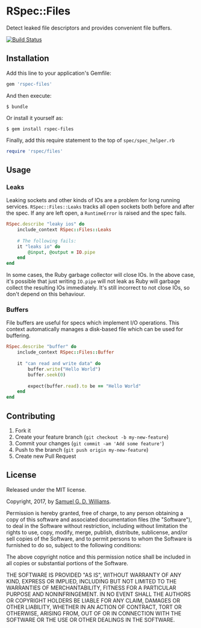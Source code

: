 # RSpec::Files

Detect leaked file descriptors and provides convenient file buffers.

[![Build Status](https://travis-ci.com/socketry/rspec-files.svg?branch=master)](https://travis-ci.com/socketry/rspec-files)

## Installation

Add this line to your application's Gemfile:

```ruby
gem 'rspec-files'
```

And then execute:

	$ bundle

Or install it yourself as:

	$ gem install rspec-files
	
Finally, add this require statement to the top of `spec/spec_helper.rb`

```ruby
require 'rspec/files'
```

## Usage

### Leaks

Leaking sockets and other kinds of IOs are a problem for long running services. `RSpec::Files::Leaks` tracks all open sockets both before and after the spec. If any are left open, a `RuntimeError` is raised and the spec fails.

```ruby
RSpec.describe "leaky ios" do
	include_context RSpec::Files::Leaks
	
	# The following fails:
	it "leaks io" do
		@input, @output = IO.pipe
	end
end
```

In some cases, the Ruby garbage collector will close IOs. In the above case, it's possible that just writing `IO.pipe` will not leak as Ruby will garbage collect the resulting IOs immediately. It's still incorrect to not close IOs, so don't depend on this behaviour.

### Buffers

File buffers are useful for specs which implement I/O operations. This context automatically manages a disk-based file which can be used for buffering.

```ruby
RSpec.describe "buffer" do
	include_context RSpec::Files::Buffer
	
	it "can read and write data" do
		buffer.write("Hello World")
		buffer.seek(0)
		
		expect(buffer.read).to be == "Hello World"
	end
end
```

## Contributing

1. Fork it
2. Create your feature branch (`git checkout -b my-new-feature`)
3. Commit your changes (`git commit -am 'Add some feature'`)
4. Push to the branch (`git push origin my-new-feature`)
5. Create new Pull Request

## License

Released under the MIT license.

Copyright, 2017, by [Samuel G. D. Williams](http://www.codeotaku.com/samuel-williams).

Permission is hereby granted, free of charge, to any person obtaining a copy
of this software and associated documentation files (the "Software"), to deal
in the Software without restriction, including without limitation the rights
to use, copy, modify, merge, publish, distribute, sublicense, and/or sell
copies of the Software, and to permit persons to whom the Software is
furnished to do so, subject to the following conditions:

The above copyright notice and this permission notice shall be included in
all copies or substantial portions of the Software.

THE SOFTWARE IS PROVIDED "AS IS", WITHOUT WARRANTY OF ANY KIND, EXPRESS OR
IMPLIED, INCLUDING BUT NOT LIMITED TO THE WARRANTIES OF MERCHANTABILITY,
FITNESS FOR A PARTICULAR PURPOSE AND NONINFRINGEMENT. IN NO EVENT SHALL THE
AUTHORS OR COPYRIGHT HOLDERS BE LIABLE FOR ANY CLAIM, DAMAGES OR OTHER
LIABILITY, WHETHER IN AN ACTION OF CONTRACT, TORT OR OTHERWISE, ARISING FROM,
OUT OF OR IN CONNECTION WITH THE SOFTWARE OR THE USE OR OTHER DEALINGS IN
THE SOFTWARE.
